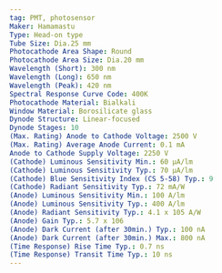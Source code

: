 ```yaml
---
tag: PMT, photosensor
Maker: Hamamastu
Type: Head-on type
Tube Size: Dia.25 mm
Photocathode Area Shape: Round
Photocathode Area Size: Dia.20 mm
Wavelength (Short): 300 nm
Wavelength (Long): 650 nm
Wavelength (Peak): 420 nm
Spectral Response Curve Code: 400K
Photocathode Material: Bialkali
Window Material: Borosilicate glass
Dynode Structure: Linear-focused
Dynode Stages: 10
(Max. Rating) Anode to Cathode Voltage: 2500 V
(Max. Rating) Average Anode Current: 0.1 mA
Anode to Cathode Supply Voltage: 2250 V
(Cathode) Luminous Sensitivity Min.: 60 μA/lm
(Cathode) Luminous Sensitivity Typ.: 70 μA/lm
(Cathode) Blue Sensitivity Index (CS 5-58) Typ.: 9
(Cathode) Radiant Sensitivity Typ.: 72 mA/W
(Anode) Luminous Sensitivity Min.: 100 A/lm
(Anode) Luminous Sensitivity Typ.: 400 A/lm
(Anode) Radiant Sensitivity Typ.: 4.1 x 105 A/W
(Anode) Gain Typ.: 5.7 x 106
(Anode) Dark Current (after 30min.) Typ.: 100 nA
(Anode) Dark Current (after 30min.) Max.: 800 nA
(Time Response) Rise Time Typ.: 0.7 ns
(Time Response) Transit Time Typ.: 10 ns
---
```


